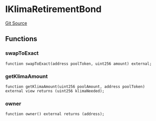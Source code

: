 # IKlimaRetirementBond
[Git Source](https://github.com/KlimaDAO/klimadao-solidity/blob/0daf6561853dcea28093c3f0ddf1098de21c5de2/src/infinity/interfaces/IKlima.sol)


## Functions
### swapToExact


```solidity
function swapToExact(address poolToken, uint256 amount) external;
```

### getKlimaAmount


```solidity
function getKlimaAmount(uint256 poolAmount, address poolToken) external view returns (uint256 klimaNeeded);
```

### owner


```solidity
function owner() external returns (address);
```

